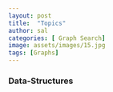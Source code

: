```yaml
---
layout: post
title:  "Topics"
author: sal
categories: [ Graph Search]
image: assets/images/15.jpg
tags: [Graphs]
---
```

### Data-Structures
